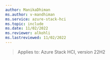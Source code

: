 ```yaml
---
author: ManikaDhiman
ms.author: v-mandhiman
ms.service: azure-stack-hci
ms.topic: include
ms.date: 11/02/2022
ms.reviewer: alkohli
ms.lastreviewed: 11/02/2022
---
```


> Applies to: Azure Stack HCI, version 22H2